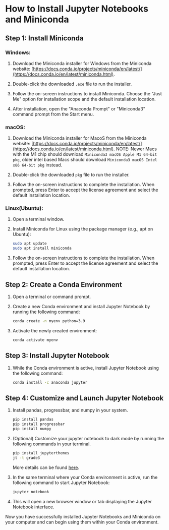 # How to Install Jupyter Notebooks and Miniconda

## Step 1: Install Miniconda

### **Windows:**

1. Download the Miniconda installer for Windows from the Miniconda website: [https://docs.conda.io/projects/miniconda/en/latest/](https://docs.conda.io/en/latest/miniconda.html).

2. Double-click the downloaded `.exe` file to run the installer.

3. Follow the on-screen instructions to install Miniconda. Choose the "Just Me" option for installation scope and the default installation location.

4. After installation, open the "Anaconda Prompt" or "Miniconda3" command prompt from the Start menu.

### **macOS:**

1. Download the Miniconda installer for MacoS from the Miniconda website: [https://docs.conda.io/projects/miniconda/en/latest/](https://docs.conda.io/en/latest/miniconda.html). NOTE: Newer Macs with the M1 chip should download `Miniconda3 macOS Apple M1 64-bit pkg`, older intel based Macs should download `Miniconda3 macOS Intel x86 64-bit pkg` instead.

2. Double-click the downloaded `pkg` file to run the installer.

3. Follow the on-screen instructions to complete the installation. When prompted, press Enter to accept the license agreement and select the default installation location.

### **Linux(Ubuntu):**

1. Open a terminal window.

2. Install Miniconda for Linux using the package manager (e.g., apt on Ubuntu):

    ```bash
    sudo apt update
    sudo apt install miniconda
    ```

3. Follow the on-screen instructions to complete the installation. When prompted, press Enter to accept the license agreement and select the default installation location.

## Step 2: Create a Conda Environment

1. Open a terminal or command prompt.

2. Create a new Conda environment and install Jupyter Notebook by running the following command:

    ```bash
    conda create -n myenv python=3.9
    ```

3. Activate the newly created environment:

    ```bash
    conda activate myenv
    ```

## Step 3: Install Jupyter Notebook

1. While the Conda environment is active, install Jupyter Notebook using the following command:

    ```bash
    conda install -c anaconda jupyter
    ```

## Step 4: Customize and Launch Jupyter Notebook

1. Install pandas, progressbar, and numpy in your system.

    ```bash
    pip install pandas
    pip install progressbar
    pip install numpy
    ```

2. (Optional) Customize your jupyter notebook to dark mode by running the following commands in your terminal.

    ```bash
    pip install jupyterthemes
    jt -t grade3
    ```

    More details can be found [here](https://saturncloud.io/blog/jupyter-notebook-dark-mode-a-step-by-step-guide/).

3. In the same terminal where your Conda environment is active, run the following command to start Jupyter Notebook:

    ```bash
    jupyter notebook
    ```

4. This will open a new browser window or tab displaying the Jupyter Notebook interface.

Now you have successfully installed Jupyter Notebooks and Miniconda on your computer and can begin using them within your Conda environment.
